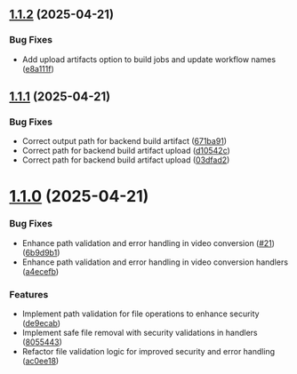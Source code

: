 ## [1.1.2](https://github.com/gatanasi/video-converter/compare/v1.1.1...v1.1.2) (2025-04-21)


### Bug Fixes

* Add upload artifacts option to build jobs and update workflow names ([e8a111f](https://github.com/gatanasi/video-converter/commit/e8a111f36e02d98c117ba9eff155c20f933fc1ae))

## [1.1.1](https://github.com/gatanasi/video-converter/compare/v1.1.0...v1.1.1) (2025-04-21)


### Bug Fixes

* Correct output path for backend build artifact ([671ba91](https://github.com/gatanasi/video-converter/commit/671ba91ab0d6492eb8d38451454246275bb7c162))
* Correct path for backend build artifact upload ([d10542c](https://github.com/gatanasi/video-converter/commit/d10542c655df61a0c3743173399d48cb1d94a7a8))
* Correct path for backend build artifact upload ([03dfad2](https://github.com/gatanasi/video-converter/commit/03dfad2cd91c7d5df0065e97ff403a99d101e8ea))

# [1.1.0](https://github.com/gatanasi/video-converter/compare/v1.0.0...v1.1.0) (2025-04-21)


### Bug Fixes

* Enhance path validation and error handling in video conversion ([#21](https://github.com/gatanasi/video-converter/issues/21)) ([6b9d9b1](https://github.com/gatanasi/video-converter/commit/6b9d9b1453b70805ec9e81d7962ec45e652e696b))
* Enhance path validation and error handling in video conversion handlers ([a4ecefb](https://github.com/gatanasi/video-converter/commit/a4ecefb87ed806de56d7bba1fd55739cc817261c))


### Features

* Implement path validation for file operations to enhance security ([de9ecab](https://github.com/gatanasi/video-converter/commit/de9ecab941a83437772a6dec73b004bb72db054a))
* Implement safe file removal with security validations in handlers ([8055443](https://github.com/gatanasi/video-converter/commit/8055443e97f3a4cf3786edd95a8af3f8fa1c5b89))
* Refactor file validation logic for improved security and error handling ([ac0ee18](https://github.com/gatanasi/video-converter/commit/ac0ee181f69b7b5003fde6c76eebd613905285f6))
